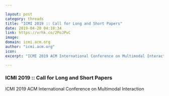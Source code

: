 ```yaml
---

layout: post
category: threads
title: "ICMI 2019 :: Call for Long and Short Papers"
date: 2019-04-20 04:10:34
link: https://vrhk.co/2PoJPvC
image: 
domain: icmi.acm.org
author: "icmi.acm.org"
icon: 
excerpt: "ICMI 2019 ACM International Conference on Multimodal Interaction"

---
```


### ICMI 2019 :: Call for Long and Short Papers

ICMI 2019 ACM International Conference on Multimodal Interaction